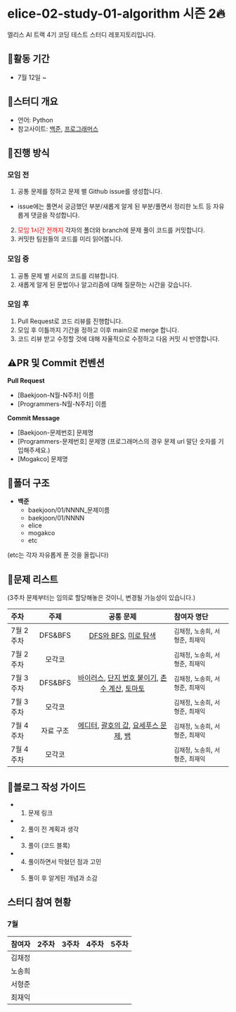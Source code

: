 # elice-02-study-01-algorithm 시즌 2🔥

엘리스 AI 트랙 4기 코딩 테스트 스터디 레포지토리입니다.

## 🔶활동 기간

- 7월 12일 ~

## 🔶스터디 개요

- 언어: Python
- 참고사이트: [백준](https://www.acmicpc.net/), [프로그래머스](https://programmers.co.kr/)

## 🔶진행 방식

### 모임 전

1. 공통 문제를 정하고 문제 별 Github issue를 생성합니다.

- issue에는 풀면서 궁금했던 부분/새롭게 알게 된 부분/풀면서 정리한 노트 등 자유롭게 댓글을 작성합니다.

2. <span style="color:red">모임 1시간 전까지</span> 각자의 폴더와 branch에 문제 풀이 코드를 커밋합니다.
3. 커밋한 팀원들의 코드를 미리 읽어봅니다.

### 모임 중

1. 공통 문제 별 서로의 코드를 리뷰합니다.
2. 새롭게 알게 된 문법이나 알고리즘에 대해 질문하는 시간을 갖습니다.

### 모임 후

1. Pull Request로 코드 리뷰를 진행합니다.
2. 모임 후 이틀까지 기간을 정하고 이후 main으로 merge 합니다.
3. 코드 리뷰 받고 수정할 것에 대해 자율적으로 수정하고 다음 커밋 시 반영합니다.

## ⚠️PR 및 Commit 컨벤션

**Pull Request**

- [Baekjoon-N월-N주차] 이름
- [Programmers-N월-N주차] 이름

**Commit Message**

- [Baekjoon-문제번호] 문제명
- [Programmers-문제번호] 문제명
  (프로그래머스의 경우 문제 url 말단 숫자를 기입해주세요.)
- [Mogakco] 문제명

## 📂폴더 구조

- **백준**
  - baekjoon/01/NNNN\_문제이름
  - baekjoon/01/NNNN
  - elice
  - mogakco
  - etc

(etc는 각자 자유롭게 푼 것을 올립니다)

## 📑문제 리스트

(3주차 문제부터는 임의로 할당해놓은 것이니, 변경될 가능성이 있습니다.)

| 주차 | 주제 | 공통 문제 | 참여자 명단 |
| :---- | :------------------: |:--------------------------------------------------------------------------------------------------------------------------------------------------------------------------------------------------------------: | :--------------------------------------------------------- |
| 7월 2주차 | DFS&BFS |[DFS와 BFS](https://www.acmicpc.net/problem/1260), [미로 탐색](https://www.acmicpc.net/problem/2178)|  `김채정`, `노송희`, `서형준`, `최재익` |
| 7월 2주차 | 모각코 ||  `김채정`, `노송희`, `서형준`, `최재익` |
| 7월 3주차 | DFS&BFS | [바이러스](https://www.acmicpc.net/problem/2606), [단지 번호 붙이기](https://www.acmicpc.net/problem/2667), [촌수 계산](https://www.acmicpc.net/problem/2644), [토마토](https://www.acmicpc.net/problem/7569) | `김채정`, `노송희`, `서형준`, `최재익` |
| 7월 3주차 | 모각코 ||  `김채정`, `노송희`, `서형준`, `최재익` |
| 7월 4주차 | 자료 구조 |[에디터](https://www.acmicpc.net/problem/1406), [괄호의 값](https://www.acmicpc.net/problem/2504), [요세푸스 문제](https://www.acmicpc.net/problem/1158), [뱀](https://www.acmicpc.net/problem/3190) | `김채정`, `노송희`, `서형준`, `최재익` |
| 7월 4주차 | 모각코 ||  `김채정`, `노송희`, `서형준`, `최재익` |


## 🦮블로그 작성 가이드

- 1. 문제 링크
- 2. 풀이 전 계획과 생각
- 3. 풀이 (코드 블록)
- 4. 풀이하면서 막혔던 점과 고민
- 5. 풀이 후 알게된 개념과 소감

## 스터디 참여 현황

### 7월

| 참여자 | 2주차 | 3주차 | 4주차 | 5주차 |
| :----- | :---: | :---: | :---: | :---: |
| 김채정 |     |     |     |       |
| 노송희 |     |     |     |       |
| 서형준 |     |     |     |       |
| 최재익 |     |     |     |       |
